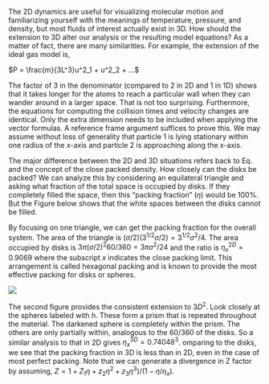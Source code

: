

The 2D dynamics are useful for visualizing molecular motion and familiarizing yourself with the meanings of temperature, pressure, and density, but most fluids of interest actually exist in 3D.  How should the extension to 3D alter our analysis or the resulting model equations?  As a matter of fact, there are many similarities.  For example, the extension of the ideal gas model is,


$P = \frac{m}{3L^3}u^2_1 + u^2_2 + ...$


The factor of 3 in the denominator (compared to 2 in 2D and 1 in 1D) shows that it takes longer for the atoms to reach a particular wall when they can wander around in a larger space.  That is not too surprising.  Furthermore, the equations for computing the collision times and velocity changes are identical. Only the extra dimension needs to be included when applying the vector formulas.  A reference frame argument suffices to prove this.  We may assume without loss of generality that particle 1 is lying stationary within one radius of the x-axis and particle 2 is approaching along the x-axis.

The major difference between the 2D and 3D situations refers back to Eq.  and the concept of the close packed density.  How closely can the disks be packed?  We can analyze this by considering an equilateral triangle and asking what fraction of the total space is occupied by disks.  If they completely filled the space, then this “packing fraction” $(\eta)$ would be 100%.  But the Figure below shows that the white spaces between the disks cannot be filled.

By focusing on one triangle, we can get the packing fraction for the overall system.  The area of the triangle is $(\sigma / 2)(3^{1/2}\sigma / 2) = 3^{1/2} \sigma^2/4$.  The area occupied by disks is $3 \pi (\sigma / 2)^2 60/360 = 3 \pi \sigma^2 / 24$ and the ratio is $\eta^{2D}_x = 0.9069$ where the subscript *x* indicates the close packing limit.  This arrangement is called hexagonal packing and is known to provide the most effective packing for disks or spheres.

![](./Motions.jpg)



The second figure provides the consistent extension to $3D^2$.  Look closely at the spheres labeled with *h*.  These form a prism that is repeated throughout the material.  The darkened sphere is completely within the prism.  The others are only partially within, analogous to the 60/360 of the disks.  So a similar analysis to that in 2D gives $\eta^{3D}_x = 0.74048^3$.  omparing to the disks, we see that the packing fraction in 3D is less than in 2D, even in the case of most perfect packing.  Note that we can generate a divergence in Z factor by assuming, $Z = 1 + Z_1\eta + z_2\eta^2+ z_3\eta^3) / (1 - \eta / \eta_x)$.
